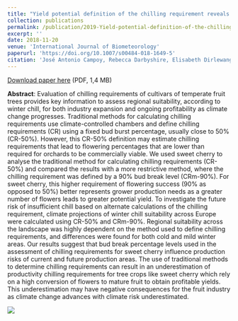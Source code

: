 ```yaml
---
title: "Yield potential definition of the chilling requirement reveals likely underestimation of the risk of climate change on winter chill accumulation"
collection: publications
permalink: /publication/2019-Yield-potential-definition-of-the-chilling-requirement-reveals-likely-underestimation-of-the-risk-of-climate-change-on-winter-chill-accumulation
excerpt: ''
date: 2018-11-20
venue: 'International Journal of Biometeorology'
paperurl: 'https://doi.org/10.1007/s00484-018-1649-5'
citation: 'José Antonio Campoy, Rebecca Darbyshire, Elisabeth Dirlewanger, José Quero-García, Bénédicte Wenden (2019), "Yield potential definition of the chilling requirement reveals likely underestimation of the risk of climate change on winter chill accumulation", <i>International Journal of Biometeorology</i>, Volume 63, Issue 2, Pages 183-192 '
---
```

<i class="ai ai-biorxiv"></i> [Download paper here](https://www.biorxiv.org/content/early/2018/11/12/285361.full.pdf) (PDF, 1,4 MB)

**Abstract**: Evaluation of chilling requirements of cultivars of temperate fruit trees provides key information to assess regional suitability, according to winter chill, for both industry expansion and ongoing profitability as climate change progresses. Traditional methods for calculating chilling requirements use climate-controlled chambers and define chilling requirements (CR) using a fixed bud burst percentage, usually close to 50% (CR-50%). However, this CR-50% definition may estimate chilling requirements that lead to flowering percentages that are lower than required for orchards to be commercially viable. We used sweet cherry to analyse the traditional method for calculating chilling requirements (CR-50%) and compared the results with a more restrictive method, where the chilling requirement was defined by a 90% bud break level (CRm-90%). For sweet cherry, this higher requirement of flowering success (90% as opposed to 50%) better represents grower production needs as a greater number of flowers leads to greater potential yield. To investigate the future risk of insufficient chill based on alternate calculations of the chilling requirement, climate projections of winter chill suitability across Europe were calculated using CR-50% and CRm-90%. Regional suitability across the landscape was highly dependent on the method used to define chilling requirements, and differences were found for both cold and mild winter areas. Our results suggest that bud break percentage levels used in the assessment of chilling requirements for sweet cherry influence production risks of current and future production areas. The use of traditional methods to determine chilling requirements can result in an underestimation of productivity chilling requirements for tree crops like sweet cherry which rely on a high conversion of flowers to mature fruit to obtain profitable yields. This underestimation may have negative consequences for the fruit industry as climate change advances with climate risk underestimated.

<img src='/bwenden/images/European-maps-winter-chill.png' />

<script type="text/javascript" src="https://d1bxh8uas1mnw7.cloudfront.net/assets/embed.js"></script><div class="altmetric-embed" data-badge-type="donut" data-altmetric-id="51498603" />

